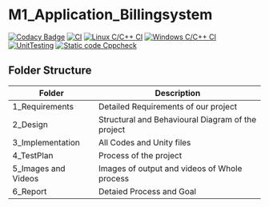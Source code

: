# M1_Application_Billingsystem

[![Codacy Badge](https://api.codacy.com/project/badge/Grade/dd3e41afec794b2599cc532ea0c0bfd5)](https://app.codacy.com/gh/madesh1604/M1_Application_Billingsystem?utm_source=github.com&utm_medium=referral&utm_content=madesh1604/M1_Application_Billingsystem&utm_campaign=Badge_Grade_Settings)
[![CI](https://github.com/madesh1604/M1_Application_Billingsystem/actions/workflows/main.yml/badge.svg)](https://github.com/madesh1604/M1_Application_Billingsystem/actions/workflows/main.yml)
[![Linux C/C++ CI](https://github.com/madesh1604/M1_Application_Billingsystem/actions/workflows/c-cpp.yml/badge.svg)](https://github.com/madesh1604/M1_Application_Billingsystem/actions/workflows/c-cpp.yml)
[![Windows C/C++ CI](https://github.com/madesh1604/M1_Application_Billingsystem/actions/workflows/windows_cpp.yml/badge.svg)](https://github.com/madesh1604/M1_Application_Billingsystem/actions/workflows/windows_cpp.yml)
[![UnitTesting](https://github.com/madesh1604/M1_Application_Billingsystem/actions/workflows/unit_testing.yml/badge.svg)](https://github.com/madesh1604/M1_Application_Billingsystem/actions/workflows/unit_testing.yml)
[![Static code Cppcheck](https://github.com/madesh1604/M1_Application_Billingsystem/actions/workflows/cppcheck.yml/badge.svg)](https://github.com/madesh1604/M1_Application_Billingsystem/actions/workflows/cppcheck.yml)


## Folder Structure
| Folder |   Description |
| ------ |   ----------- |
| 1_Requirements | Detailed Requirements of our project |
| 2_Design | Structural and Behavioural Diagram of the project |
| 3_Implementation | All Codes and Unity files |
| 4_TestPlan | Process of the project |
| 5_Images and Videos | Images of output and videos of Whole process |
| 6_Report | Detaied Process and Goal |
